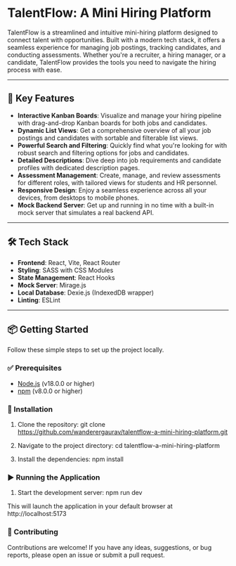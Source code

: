# TalentFlow: A Mini Hiring Platform

TalentFlow is a streamlined and intuitive mini-hiring platform designed to connect talent with opportunities. Built with a modern tech stack, it offers a seamless experience for managing job postings, tracking candidates, and conducting assessments. Whether you're a recruiter, a hiring manager, or a candidate, TalentFlow provides the tools you need to navigate the hiring process with ease.

---

## 🚀 Key Features
- **Interactive Kanban Boards**: Visualize and manage your hiring pipeline with drag-and-drop Kanban boards for both jobs and candidates.  
- **Dynamic List Views**: Get a comprehensive overview of all your job postings and candidates with sortable and filterable list views.  
- **Powerful Search and Filtering**: Quickly find what you're looking for with robust search and filtering options for jobs and candidates.  
- **Detailed Descriptions**: Dive deep into job requirements and candidate profiles with dedicated description pages.  
- **Assessment Management**: Create, manage, and review assessments for different roles, with tailored views for students and HR personnel.  
- **Responsive Design**: Enjoy a seamless experience across all your devices, from desktops to mobile phones.  
- **Mock Backend Server**: Get up and running in no time with a built-in mock server that simulates a real backend API.  

---

## 🛠 Tech Stack
- **Frontend**: React, Vite, React Router  
- **Styling**: SASS with CSS Modules  
- **State Management**: React Hooks  
- **Mock Server**: Mirage.js  
- **Local Database**: Dexie.js (IndexedDB wrapper)  
- **Linting**: ESLint  

---

## 📦 Getting Started

Follow these simple steps to set up the project locally.

### ✅ Prerequisites
- [Node.js](https://nodejs.org/) (v18.0.0 or higher)  
- [npm](https://www.npmjs.com/) (v8.0.0 or higher)  

### 🔧 Installation
1. Clone the repository:
   git clone https://github.com/wanderergaurav/talentflow-a-mini-hiring-platform.git
   
3. Navigate to the project directory:
   cd talentflow-a-mini-hiring-platform
   
5. Install the dependencies:
   npm install

### ▶️ Running the Application

1. Start the development server:
   npm run dev

This will launch the application in your default browser at http://localhost:5173

### 🤝 Contributing

Contributions are welcome!
If you have any ideas, suggestions, or bug reports, please open an issue or submit a pull request.
